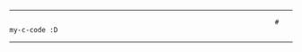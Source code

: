 ___________________________________________________________________________________________________________________________________________________________________________________






                                                                      # my-c-code :D





___________________________________________________________________________________________________________________________________________________________________________________

